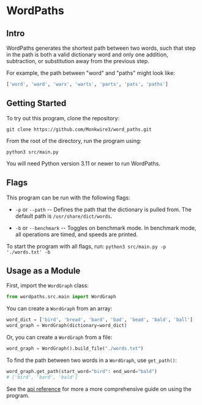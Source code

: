 # WordPaths
## Intro ##
WordPaths generates the shortest path between two words, such that step in the path is both a valid dictionary word and only one addition, subtraction, or substitution away from the previous step.


For example, the path between "word" and "paths" might look like:

```py
['word', 'ward', 'wars', 'warts', 'parts', 'pats', 'paths']
```

## Getting Started ##
To try out this program, clone the repository:

`git clone https://github.com/Monkwire3/word_paths.git`

From the root of the directory, run the program using:

`python3 src/main.py`

You will need Python version 3.11 or newer to run WordPaths.


## Flags ##
This program can be run with the following flags:

- `-p` or `--path` -- Defines the path that the dictionary is pulled from. The default path is `/usr/share/dict/words`.

- `-b` or `--benchmark` -- Toggles on benchmark mode. In benchmark mode, all operations are timed, and speeds are printed.

To start the program with all flags, run:
`python3 src/main.py -p './words.txt' -b`


## Usage as a Module ##
First, import the `WordGraph` class:

```py
from wordpaths.src.main import WordGraph
```

You can create a `WordGraph` from an array:
```py
word_dict = ['bird', 'bread', 'bard', 'bad', 'bead', 'bald', 'ball']
word_graph = WordGraph(dictionary=word_dict)
```

Or, you can create a `WordGraph` from a file:
```py
word_graph = WordGraph().build_file("./words.txt")
```

To find the path between two words in a `WordGraph`, use `get_path()`:
```py
word_graph.get_path(start_word="bird": end_word="bald")
# ['bird', 'bard', 'bald']
```
See the [api reference](https://github.com/Monkwire3/word_paths/blob/main/api_reference.md) for more a more comprehensive guide on using the program.

